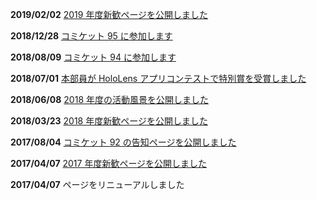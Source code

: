 **2019/02/02** [2019 年度新歓ページを公開しました](#page/2019/welcome)

**2018/12/28** [コミケット 95 に参加します](#page/2018/c95)

**2018/08/09** [コミケット 94 に参加します](#page/2018/c94)

**2018/07/01** [本部員が HoloLens アプリコンテストで特別賞を受賞しました](#page/2018/microsoft-hololens-app-dev-contest-special-prize)

**2018/06/08** [2018 年度の活動風景を公開しました](#page/2018/log-06)

**2018/03/23** [2018 年度新歓ページを公開しました](#page/2018/welcome)

**2017/08/04** [コミケット 92 の告知ページを公開しました](#page/2017/c92)

**2017/04/07** [2017 年度新歓ページを公開しました](#page/2017/welcome)

**2017/04/07** ページをリニューアルしました
